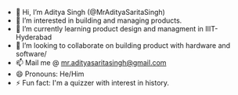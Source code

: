 - 👋 Hi, I’m Aditya Singh (@MrAdityaSaritaSingh)
- 👀 I’m interested in building and managing products.
- 🌱 I’m currently learning product design and managment in IIIT-Hyderabad
- 💞️ I’m looking to collaborate on building product with hardware and software/
- 📫 Mail me @ mr.adityasaritasingh@gmail.com
- 😄 Pronouns: He/Him
- ⚡ Fun fact: I'm a quizzer with interest in history.

<!---
MrAdityaSaritaSingh/MrAdityaSaritaSingh is a ✨ special ✨ repository because its `README.md` (this file) appears on your GitHub profile.
You can click the Preview link to take a look at your changes.
--->
